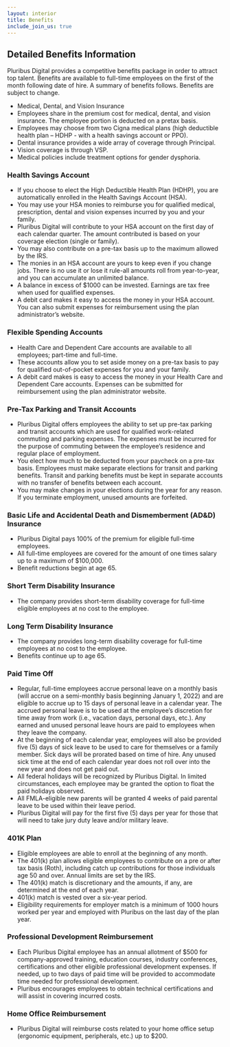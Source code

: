 ```yaml
---
layout: interior
title: Benefits
include_join_us: true
---
```


## Detailed Benefits Information

Pluribus Digital provides a competitive benefits package in order to attract top talent. Benefits are available to full-time employees on the first of the month following date of hire. A summary of benefits follows. Benefits are subject to change.

* Medical, Dental, and Vision Insurance
* Employees share in the premium cost for medical, dental, and vision insurance. The employee portion is deducted on a pretax basis.
* Employees may choose from two Cigna medical plans (high deductible health plan – HDHP - with a health savings account or PPO).
* Dental insurance provides a wide array of coverage through Principal.
* Vision coverage is through VSP.
* Medical policies include treatment options for gender dysphoria.

### Health Savings Account

* If you choose to elect the High Deductible Health Plan (HDHP), you are automatically enrolled in the Health Savings Account (HSA).
* You may use your HSA monies to reimburse you for qualified medical, prescription, dental and vision expenses incurred by you and your family.
* Pluribus Digital will contribute to your HSA account on the first day of each calendar quarter.  The amount contributed is based on your coverage election (single or family).
* You may also contribute on a pre-tax basis up to the maximum allowed by the IRS.
* The monies in an HSA account are yours to keep even if you change jobs.  There is no use it or lose it rule-all amounts roll from year-to-year, and you can accumulate an unlimited balance.
* A balance in excess of $1000 can be invested.  Earnings are tax free when used for qualified expenses.
* A debit card makes it easy to access the money in your HSA account.  You can also submit expenses for reimbursement using the plan administrator’s website.

### Flexible Spending Accounts

* Health Care and Dependent Care accounts are available to all employees; part-time and full-time.
* These accounts allow you to set aside money on a pre-tax basis to pay for qualified out-of-pocket expenses for you and your family.
* A debit card makes is easy to access the money in your Health Care and Dependent Care accounts. Expenses can be submitted for reimbursement using the plan administrator website.

### Pre-Tax Parking and Transit Accounts

* Pluribus Digital offers employees the ability to set up pre-tax parking and transit accounts which are used for qualified work-related commuting and parking expenses. The expenses must be incurred for the purpose of commuting between the employee’s residence and regular place of employment.
* You elect how much to be deducted from your paycheck on a pre-tax basis. Employees must make separate elections for transit and parking benefits. Transit and parking benefits must be kept in separate accounts with no transfer of benefits between each account.
* You may make changes in your elections during the year for any reason. If you terminate employment, unused amounts are forfeited.

### Basic Life and Accidental Death and Dismemberment (AD&D) Insurance

* Pluribus Digital pays 100% of the premium for eligible full-time employees.
* All full-time employees are covered for the amount of one times salary up to a maximum of $100,000.
* Benefit reductions begin at age 65.

### Short Term Disability Insurance

* The company provides short-term disability coverage for full-time eligible employees at no cost to the employee.

### Long Term Disability Insurance

* The company provides long-term disability coverage for full-time employees at no cost to the employee.
* Benefits continue up to age 65.

### Paid Time Off

* Regular, full-time employees accrue personal leave on a monthly basis (will accrue on a semi-monthly basis beginning January 1, 2022) and are eligible to accrue up to 15 days of personal leave in a calendar year. The accrued personal leave is to be used at the employee’s discretion for time away from work (i.e., vacation days, personal days, etc.).  Any earned and unused personal leave hours are paid to employees when they leave the company.
* At the beginning of each calendar year, employees will also be provided five (5) days of sick leave to be used to care for themselves or a family member.  Sick days will be prorated based on time of hire.  Any unused sick time at the end of each calendar year does not roll over into the new year and does not get paid out.
* All federal holidays will be recognized by Pluribus Digital. In limited circumstances, each employee may be granted the option to float the paid holidays observed.
* All FMLA-eligible new parents will be granted 4 weeks of paid parental leave to be used within their leave period.
* Pluribus Digital will pay for the first five (5) days per year for those that will need to take jury duty leave and/or military leave.


### 401K Plan

* Eligible employees are able to enroll at the beginning of any month.
* The 401(k) plan allows eligible employees to contribute on a pre or after tax basis (Roth), including catch up contributions for those individuals age 50 and over. Annual limits are set by the IRS.
* The 401(k) match is discretionary and the amounts, if any, are determined at the end of each year.
* 401(k) match is vested over a six-year period.
* Eligibility requirements for employer match is a minimum of 1000 hours worked per year and employed with Pluribus on the last day of the plan year.

### Professional Development Reimbursement

* Each Pluribus Digital employee has an annual allotment of $500 for company-approved training, education courses, industry conferences, certifications and other eligible professional development expenses.  If needed, up to two days of paid time will be provided to accommodate time needed for professional development.
* Pluribus encourages employees to obtain technical certifications and will assist in covering incurred costs.

### Home Office Reimbursement

* Pluribus Digital will reimburse costs related to your home office setup (ergonomic equipment, peripherals, etc.) up to $200.


